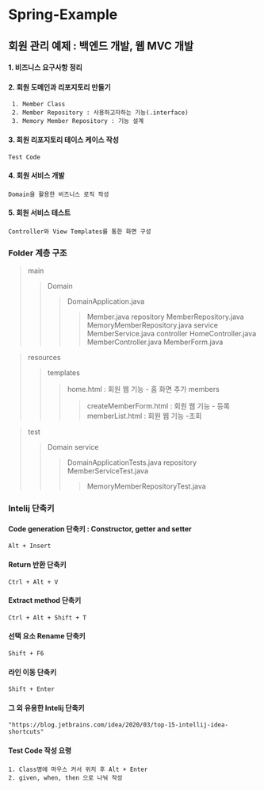 # Spring-Example
## 회원 관리 예제 : 백엔드 개발, 웹 MVC 개발

#### 1. 비즈니스 요구사항 정리

#### 2. 회원 도메인과 리포지토리 만들기<br>
```
 1. Member Class
 2. Member Repository : 사용하고자하는 기능(.interface)
 3. Memory Member Repository : 기능 설계
``` 
#### 3. 회원 리포지토리 테이스 케이스 작성<br>
```
Test Code
```
#### 4. 회원 서비스 개발
```
Domain을 활용한 비즈니스 로직 작성
``` 
#### 5. 회원 서비스 테스트
```
Controller와 View Templates를 통한 화면 구성
```
### Folder 계층 구조

> main
> > Domain
> > > DomainApplication.java
> > > > Member.java
> >  repository
  >>> MemberRepository.java
  >>> MemoryMemberRepository.java
 >> service
  >>> MemberService.java
 >> controller
  >>> HomeController.java
  >>> MemberController.java
  >>> MemberForm.java
 
> resources
 >> templates
  >>> home.html : 회원 웹 기능 - 홈 화면 추가
  >>> members
   >>>> createMemberForm.html : 회원 웹 기능 - 등록
   >>>> memberList.html : 회원 웹 기능 -조회

> test
 >> Domain
 >> service
  >>> DomainApplicationTests.java
  >>> repository
  >>> MemberServiceTest.java
   >>>> MemoryMemberRepositoryTest.java
 

  
### Intelij 단축키 

#### Code generation 단축키 : Constructor, getter and setter
```
Alt + Insert
```

#### Return 반환 단축키
 ```
 Ctrl + Alt + V
```
#### Extract method 단축키
```
Ctrl + Alt + Shift + T
``` 
#### 선택 요소 Rename 단축키
```
Shift + F6
```

#### 라인 이동 단축키
```
Shift + Enter
```
#### 그 외 유용한 Intelij 단축키
 ```
 "https://blog.jetbrains.com/idea/2020/03/top-15-intellij-idea-shortcuts"
```
#### Test Code 작성 요령
```
1. Class명에 마우스 커서 위치 후 Alt + Enter 
2. given, when, then 으로 나눠 작성
```










